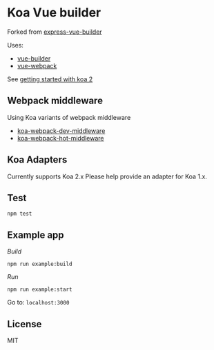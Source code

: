 # Koa Vue builder

Forked from [express-vue-builder](https://github.com/xpepermint/express-vue-builder)

Uses:
- [vue-builder](https://github.com/xpepermint/vue-builder)
- [vue-webpack](https://github.com/xpepermint/vue-webpack)

See [getting started with koa 2](https://www.smashingmagazine.com/2016/08/getting-started-koa-2-async-functions/)

## Webpack middleware

Using Koa variants of webpack middleware

- [koa-webpack-dev-middleware](https://www.npmjs.com/package/koa-webpack-dev-middleware)
- [koa-webpack-hot-middleware](https://www.npmjs.com/package/koa-webpack-hot-middleware)

## Koa Adapters

Currently supports Koa 2.x
Please help provide an adapter for Koa 1.x.

## Test

`npm test`

## Example app

*Build*

`npm run example:build`

*Run*

`npm run example:start`

Go to: `localhost:3000`

## License

MIT